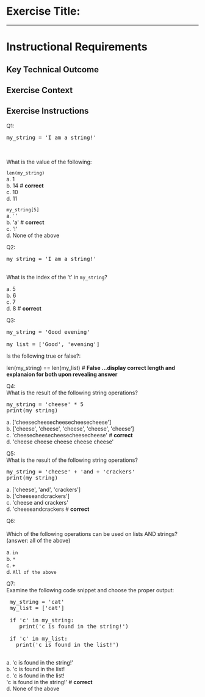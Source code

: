 # Exercise Title:
---
# Instructional Requirements
## Key Technical Outcome

## Exercise Context

## Exercise Instructions

Q1:<br>

<pre>
my_string = 'I am a string!'<br>
</pre>
<br>
What is the value of the following:<br>

<code>len(my_string)</code><br>
a. 1 <br>
b. 14 # <b> correct </b> <br>
c. 10 <br>
d. 11 <br>


<code>my_string[5]</code><br>
a. ' '  <br>
b. 'a' # <b> correct </b> <br>
c. '!' <br>
d. None of the above

Q2:<br>

<pre>
my_string = 'I am a string!'
</pre>
<br>
What is the index of the 't' in <code>my_string</code>?

a. 5 <br>
b. 6 <br>
c. 7 <br>
d. 8 # <b> correct </b>

Q3:<br>
<pre>
my_string = 'Good evening'<br>
my_list = ['Good', 'evening']
</pre>

Is the following true or false?:

len(my_string) == len(my_list) # <b> False ...display correct length and explanaion for both upon revealing answer </b>
 
Q4:<br>
What is the result of the following string operations?<br>

<pre>
my_string = 'cheese' * 5
print(my_string)
</pre>

a. ['cheesecheesecheesecheesecheese'] <br>
b. ['cheese', 'cheese', 'cheese', 'cheese', 'cheese'] <br>
c. 'cheesecheesecheesecheesecheese' # <b> correct </b> <br>
d. 'cheese cheese cheese cheese cheese' <br>
   
Q5:<br>
What is the result of the following string operations?<br>

<pre>
my_string = 'cheese' + 'and + 'crackers'
print(my_string)
</pre>

a. ['cheese', 'and', 'crackers'] <br>
b. ['cheeseandcrackers'] <br>
c. 'cheese and crackers'  <br>
d. 'cheeseandcrackers # <b> correct </b> <br>
   
Q6:<br>   
Which of the following operations can be used on lists AND strings? (answer: all of the above)
 
a. <code>in</code><br>
b. <code>*</code> <br>
c. <code>+</code> <br>
d. <code>All of the above</code>

Q7:<br>
Examine the following code snippet and choose the proper output:
 
 <pre>
 my_string = 'cat'
 my_list = ['cat']
  
 if 'c' in my_string:
    print('c is found in the string!')
 
 if 'c' in my_list:
   print('c is found in the list!')
 </pre>

a. 'c is found in the string!'<br>
b. 'c is found in the list!<br>
c. 'c is found in the list! <br>
   'c is found in the string!' # <b> correct </b><br>
d. None of the above <br>

